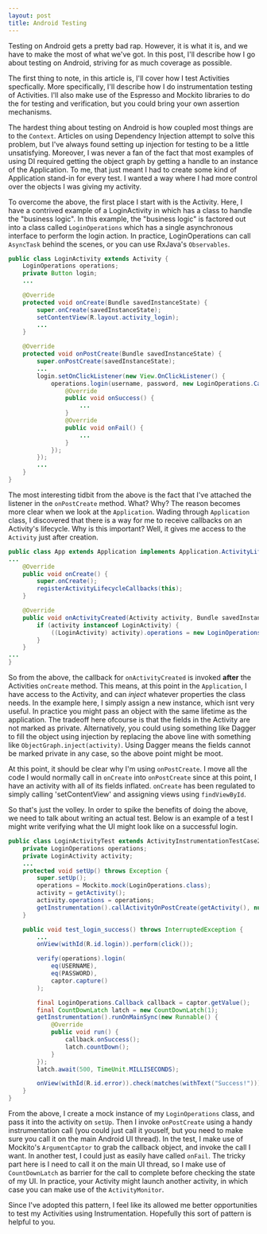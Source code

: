 ```yaml
---
layout: post
title: Android Testing
---
```


Testing on Android gets a pretty bad rap. However, it is what it is, and we have to make the most of what we've got. In this post, I'll describe how I go about testing on Android, striving for as much coverage as possible.

The first thing to note, in this article is, I'll cover how I test Activities specfically. More specifically, I'll describe how I do instrumentation testing of Activities. I'll also make use of the Espresso and Mockito libraries to do the for testing and verification, but you could bring your own assertion mechanisms.

The hardest thing about testing on Android is how coupled most things are to the `Context`. Articles on using Dependency Injection attempt to solve this problem, but I've always found setting up injection for testing to be a little unsatisfying. Moreover, I was never a fan of the fact that most examples of using DI required getting the object graph by getting a handle to an instance of the Application. To me, that just meant I had to create some kind of Application stand-in for every test. I wanted a way where I had more control over the objects I was giving my activity.

To overcome the above, the first place I start with is the Activity. Here, I have a contrived example of a LoginActivity in which has a class to handle the "business logic". In this example, the "business logic" is factored out into a class called `LoginOperations` which has a single asynchronous interface to perform the login action. In practice, LoginOperations can call `AsyncTask` behind the scenes, or you can use RxJava's `Observables`.

```java
public class LoginActivity extends Activity {
	LoginOperations operations;
	private Button login;
	...

	@Override
    protected void onCreate(Bundle savedInstanceState) {
        super.onCreate(savedInstanceState);
        setContentView(R.layout.activity_login);
        ...
    }

    @Override
    protected void onPostCreate(Bundle savedInstanceState) {
        super.onPostCreate(savedInstanceState);
        ...
        login.setOnClickListener(new View.OnClickListener() {
	        operations.login(username, password, new LoginOperations.Callback() {
	            @Override
	            public void onSuccess() {
	            	...
	            }
	            @Override
	            public void onFail() {
	            	...
	            }
	        });
        });
        ...
    }
}
```
The most interesting tidbit from the above is the fact that I've attached the listener in the `onPostCreate` method. What? Why? The reason becomes more clear when we look at the `Application`. Wading through `Application` class, I discovered that there is a way for me to receive callbacks on an Activity's lifecycle. Why is this important? Well, it gives me access to the `Activity` just after creation.

```java
public class App extends Application implements Application.ActivityLifecycleCallbacks {
...
	@Override
    public void onCreate() {
        super.onCreate();
        registerActivityLifecycleCallbacks(this);
    }

    @Override
    public void onActivityCreated(Activity activity, Bundle savedInstanceState) {
        if (activity instanceof LoginActivity) {
            ((LoginActivity) activity).operations = new LoginOperations();
        }
    }
...
}
```

So from the above, the callback for `onActivityCreated` is invoked __after__  the Activities `onCreate` method. This means, at this point in the `Application`, I have access to the Activity, and can _inject_ whatever properties the class needs. In the example here, I simply assign a new instance, which isnt very useful. In practice you might pass an object with the same lifetime as the application. The tradeoff here ofcourse is that the fields in the Activity are not marked as private. Alternatively, you could using something like Dagger to fill the object using injection by replacing the above line with something like `ObjectGraph.inject(activity)`. Using Dagger means the fields cannot be marked private in any case, so the above point might be moot.

At this point, it should be clear why I'm using `onPostCreate`. I move all the code I would normally call in `onCreate` into `onPostCreate` since at this point, I have an activity with all of its fields inflated. `onCreate` has been regulated to simply calling 'setContentView' and assigning views using `findViewById`.

So that's just the volley. In order to spike the benefits of doing the above, we need to talk about writing an actual test. Below is an example of a test I might write verifying what the UI might look like on a successful login.

```java
public class LoginActivityTest extends ActivityInstrumentationTestCase2<LoginActivity> {
	private LoginOperations operations;
	private LoginActivity activity;
	...
    protected void setUp() throws Exception {
        super.setUp();
        operations = Mockito.mock(LoginOperations.class);
        activity = getActivity();
        activity.operations = operations;
        getInstrumentation().callActivityOnPostCreate(getActivity(), null);        
	}

	public void test_login_success() throws InterruptedException {
        ...
        onView(withId(R.id.login)).perform(click());

        verify(operations).login(
            eq(USERNAME),
            eq(PASSWORD),
            captor.capture()
        );

        final LoginOperations.Callback callback = captor.getValue();
        final CountDownLatch latch = new CountDownLatch(1);
        getInstrumentation().runOnMainSync(new Runnable() {
            @Override
            public void run() {
                callback.onSuccess();
                latch.countDown();
            }
        });
        latch.await(500, TimeUnit.MILLISECONDS);

        onView(withId(R.id.error)).check(matches(withText("Success!")));
    }
}
```

From the above, I create a mock instance of my `LoginOperations` class, and pass it into the activity on `setUp`. Then I invoke `onPostCreate` using a handy instrumentation call (you could just call it youself, but you need to make sure you call it on the main Android UI thread). In the test, I make use of Mockito's `ArgumentCaptor` to grab the callback object, and invoke the call I want. In another test, I could just as easily have called `onFail`. The tricky part here is I need to call it on the main UI thread, so I make use of `CountDownLatch` as barrier for the call to complete before checking the state of my UI. In practice, your Activity might launch another activity, in which case you can make use of the `ActivityMonitor`.

Since I've adopted this pattern, I feel like its allowed me better opportunities to test my Activities using Instrumentation. Hopefully this sort of pattern is helpful to you.
